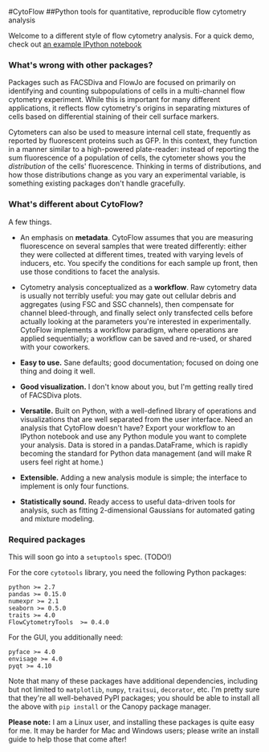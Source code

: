 #CytoFlow
##Python tools for quantitative, reproducible flow cytometry analysis

Welcome to a different style of flow cytometry analysis.  For a quick demo,
check out [an example IPython notebook](http://nbviewer.ipython.org/github/bpteague/cytoflow/blob/master/docs/examples/Basic%20Cytometry.ipynb)

### What's wrong with other packages?  

Packages such as FACSDiva and FlowJo are focused on primarily on identifying
and counting subpopulations of cells in a multi-channel flow cytometry
experiment.  While this is important for many different applications, it
reflects flow cytometry's origins in separating mixtures of cells based on
differential staining of their cell surface markers.

Cytometers can also be used to measure internal cell state, frequently as
reported by fluorescent proteins such as GFP.  In this context, they function
in a manner similar to a high-powered plate-reader: instead of reporting the
sum fluorescence of a population of cells, the cytometer shows you the
*distribution* of the cells' fluorescence.  Thinking in terms of distributions,
and how those distributions change as you vary an experimental variable, is
something existing packages don't handle gracefully.

### What's different about CytoFlow?

A few things.

* An emphasis on **metadata**.  CytoFlow assumes that you are measuring
  fluorescence on several samples that were treated differently: either
  they were collected at different times, treated with varying levels
  of inducers, etc.  You specify the conditions for each sample up front,
  then use those conditions to facet the analysis.

* Cytometry analysis conceptualized as a **workflow**.  Raw cytometry data
  is usually not terribly useful: you may gate out cellular debris and 
  aggregates (using FSC and SSC channels), then compensate for channel
  bleed-through, and finally select only transfected cells before actually
  looking at the parameters you're interested in experimentally.  CytoFlow
  implements a workflow paradigm, where operations are applied sequentially;
  a workflow can be saved and re-used, or shared with your coworkers.

* **Easy to use.**  Sane defaults; good documentation; focused on doing one
  thing and doing it well.

* **Good visualization.**  I don't know about you, but I'm getting really
  tired of FACSDiva plots.

* **Versatile.**  Built on Python, with a well-defined
  library of operations and visualizations that are well separated from
  the user interface.  Need an analysis that CytoFlow doesn't have?  Export 
  your workflow to an IPython notebook and use any Python module you want to 
  complete your analysis.  Data is stored in a pandas.DataFrame, which is 
  rapidly becoming the standard for Python data management (and will make R
  users feel right at home.)
  
* **Extensible.**  Adding a new analysis module is simple; the interface to
  implement is only four functions.

* **Statistically sound.** Ready access to useful data-driven tools for
  analysis, such as fitting 2-dimensional Gaussians for automated gating
  and mixture modeling.

### Required packages

This will soon go into a `setuptools` spec. (TODO!)

For the core `cytotools` library, you need the following Python packages:
```
python >= 2.7
pandas >= 0.15.0
numexpr >= 2.1
seaborn >= 0.5.0
traits >= 4.0
FlowCytometryTools  >= 0.4.0
```

For the GUI, you additionally need:
```
pyface >= 4.0
envisage >= 4.0
pyqt >= 4.10
```

Note that many of these packages have additional dependencies, including
but not limited to `matplotlib`, `numpy`, `traitsui`, `decorator`, etc.
I'm pretty sure that they're all well-behaved PyPI packages; you should be
able to install all the above with `pip install` or the Canopy package manager.

**Please note:** I am a Linux user, and installing these packages is quite easy 
for me.  It may be harder for Mac and Windows users; please write an 
install guide to help those that come after!


